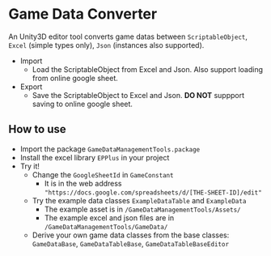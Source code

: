 # Game Data Converter
An Unity3D editor tool converts game datas between `ScriptableObject`, `Excel` (simple types only), `Json` (instances also supported).

 - Import
   - Load the ScriptableObject from Excel and Json. Also support loading from online google sheet.
 - Export
   - Save the ScriptableObject to Excel and Json. **DO NOT** suppport saving to online google sheet.

## How to use
- Import the package `GameDataManagementTools.package`
- Install the excel library `EPPlus` in your project
- Try it!
  - Change the `GoogleSheetId` in `GameConstant`
    - It is in the web address `"https://docs.google.com/spreadsheets/d/[THE-SHEET-ID]/edit"`
  - Try the example data classes `ExampleDataTable` and `ExampleData`
    - The example asset is in `/GameDataManagementTools/Assets/`
    - The example excel and json files are in `/GameDataManagementTools/GameData/`
  - Derive your own game data classes from the base classes: `GameDataBase`, `GameDataTableBase`, `GameDataTableBaseEditor`
